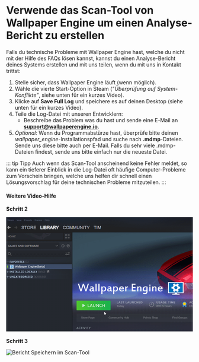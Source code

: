 # Verwende das Scan-Tool von Wallpaper Engine um einen Analyse-Bericht zu erstellen

Falls du technische Probleme mit Wallpaper Engine hast, welche du nicht mit der Hilfe des FAQs lösen kannst, kannst du einen Analyse-Bericht deines Systems erstellen und mit uns teilen, wenn du mit uns in Kontakt trittst:

1. Stelle sicher, dass Wallpaper Engine läuft (wenn möglich).
2. Wähle die vierte Start-Option in Steam (*"Überprüfung auf System-Konflikte"*, siehe unten für ein kurzes Video).
3. Klicke auf **Save Full Log** und speichere es auf deinen Desktop (siehe unten für ein kurzes Video).
4. Teile die Log-Datei mit unseren Entwicklern:
    * Beschreibe das Problem was du hast und sende eine E-Mail an **support@wallpaperengine.io**.
5. *Optional:* Wenn du Programmabstürze hast, überprüfe bitte deinen *wallpaper_engine*-Installationspfad und suche nach **.mdmp**-Dateien. Sende uns diese bitte auch per E-Mail. Falls du sehr viele .mdmp-Dateien findest, sende uns bitte einfach nur die neueste Datei.

::: tip
Tipp
Auch wenn das Scan-Tool anscheinend keine Fehler meldet, so kann ein tieferer Einblick in die Log-Datei oft häufige Computer-Probleme zum Vorschein bringen, welche uns helfen dir schnell einen Lösungsvorschlag für deine technischen Probleme mitzuteilen.
:::

#### Weitere Video-Hilfe

**Schritt 2**

![Startoption für das Scan-Tool](./scantoollaunch.gif)

**Schritt 3**

![Bericht Speichern im Scan-Tool](./scantoolsave.gif)
